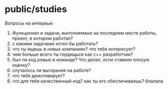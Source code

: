 # public/studies
Вопросы на интервью
1. Функционал и задачи, выполняемые на последнем месте работы, проект, в котором работал?
2. с какими задачами хотел бы работать? 
3. что ты ищешь в новых компаниях? что тебя интересует?
4. чем больше всего ты гордищься как с++ разработчик?
5. был ли код ревью в команде? Что делал, если ставили плохую оценку?
6. случалось ли выгорание на работе?
7. что тебя демотивирует?
8. что для тебя качественный код? как ты его обеспечиваешь?
блалала
